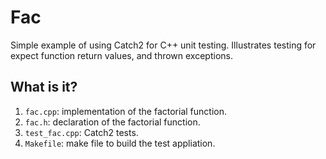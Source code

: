 # Fac
Simple example of using Catch2 for C++ unit testing.  Illustrates testing
for expect function return values, and thrown exceptions.

## What is it?
1. `fac.cpp`: implementation of the factorial function.
1. `fac.h`: declaration of the factorial function.
1. `test_fac.cpp`: Catch2 tests.
1. `Makefile`: make file to build the test appliation.
